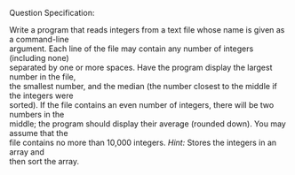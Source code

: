 Question Specification:  
  
Write a program that reads integers from a text file whose name is given as a command-line  
argument. Each line of the file may contain any number of integers (including none)  
separated by one or more spaces. Have the program display the largest number in the file,  
the smallest number, and the median (the number closest to the middle if the integers were  
sorted). If the file contains an even number of integers, there will be two numbers in the  
middle; the program should display their average (rounded down). You may assume that the  
file contains no more than 10,000 integers. *Hint:* Stores the integers in an array and  
then sort the array.
